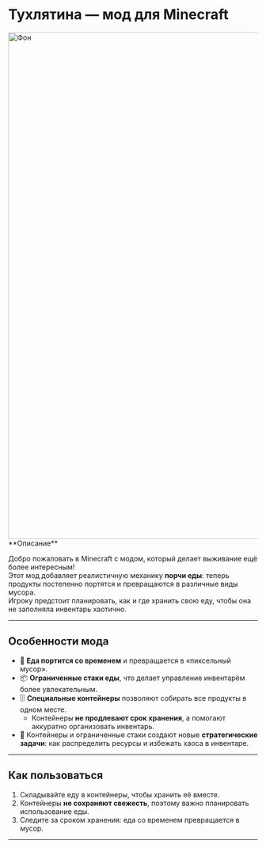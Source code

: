 # Тухлятина — мод для Minecraft
<img width="1024" height="1024" alt="Фон" src="https://github.com/user-attachments/assets/9018811f-bdd8-4ea4-9a5f-0ec2d0823aff" />
**Описание**  

Добро пожаловать в Minecraft с модом, который делает выживание ещё более интересным!  
Этот мод добавляет реалистичную механику **порчи еды**: теперь продукты постепенно портятся и превращаются в различные виды мусора.  
Игроку предстоит планировать, как и где хранить свою еду, чтобы она не заполняла инвентарь хаотично.

---

## Особенности мода


- 🍎 **Еда портится со временем** и превращается в «пиксельный мусор».  
- 📦 **Ограниченные стаки еды**, что делает управление инвентарём более увлекательным.  
- 🗄️ **Специальные контейнеры** позволяют собирать все продукты в одном месте.  
  - Контейнеры **не продлевают срок хранения**, а помогают аккуратно организовать инвентарь.  
- 🎯 Контейнеры и ограниченные стаки создают новые **стратегические задачи**: как распределить ресурсы и избежать хаоса в инвентаре.

---

## Как пользоваться

1. Складывайте еду в контейнеры, чтобы хранить её вместе.  
2. Контейнеры **не сохраняют свежесть**, поэтому важно планировать использование еды.  
3. Следите за сроком хранения: еда со временем превращается в мусор.

---
